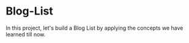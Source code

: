 # Blog-List
In this project, let's build a Blog List by applying the concepts we have learned till now.
